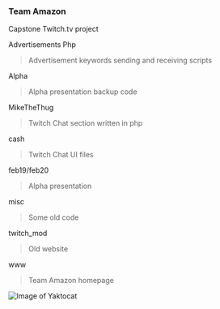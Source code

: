 ### Team Amazon
Capstone Twitch.tv project


Advertisements Php
> Advertisement keywords sending and receiving scripts

Alpha
> Alpha presentation backup code

MikeTheThug
> Twitch Chat section written in php

cash
> Twitch Chat UI files

feb19/feb20
> Alpha presentation

misc
> Some old code

twitch_mod
> Old website

www
> Team Amazon homepage

![Image of Yaktocat](https://octodex.github.com/images/nyantocat.gif)
